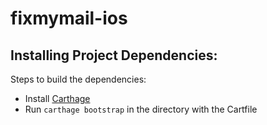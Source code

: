 # fixmymail-ios

Installing Project Dependencies:
--------------------------------

Steps to build the dependencies:

-   Install [Carthage](https://github.com/Carthage/Carthage/blob/master/README.md)
-   Run `carthage bootstrap` in the directory with the Cartfile
